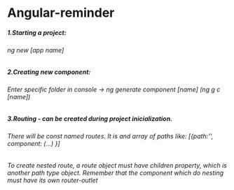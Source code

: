 # Angular-reminder
##### 1.Starting a project: 
###### *ng new [app name]*
##### 2.Creating new component: 
###### Enter specific folder in console -> ng generate component [name] (ng g c [name])
##### 3.Routing - can be created during project inicialization.
###### There will be const named routes. It is and array of paths like: [{path:'', component: (...) }]
###### To create nested route, a route object must have *children* property, which is another path type object. Remember that the component which do nesting must have its own  *router-outlet*
